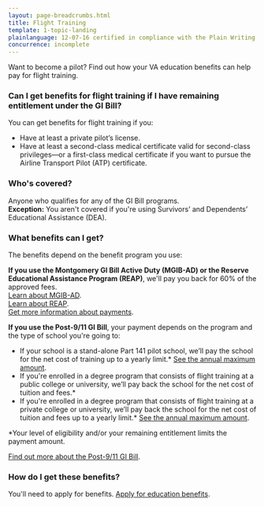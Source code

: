 ```yaml
---
layout: page-breadcrumbs.html
title: Flight Training
template: 1-topic-landing
plainlanguage: 12-07-16 certified in compliance with the Plain Writing Act
concurrence: incomplete
---
```


<div class="va-introtext">

Want to become a pilot? Find out how your VA education benefits can help pay for flight training.

</div>


<div class="feature" markdown="1">
  
### Can I get benefits for flight training if I have remaining entitlement under the GI Bill?

You can get benefits for flight training if you:
- Have at least a private pilot’s license.
- Have at least a second-class medical certificate valid for second-class privileges—or a first-class medical certificate if you want to pursue the Airline Transport Pilot (ATP) certificate.

### Who's covered?

Anyone who qualifies for any of the GI Bill programs. <br />
**Exception:** You aren't covered if you're using Survivors’ and Dependents’ Educational Assistance (DEA).  

</div>

### What benefits can I get? 

The benefits depend on the benefit program you use:

**If you use the Montgomery GI Bill Active Duty (MGIB-AD) or the Reserve Educational Assistance Program (REAP)**, we'll pay you back for 60% of the approved fees.<br />
[Learn about MGIB-AD](/education/gi-bill/montgomery-active-duty/).<br />
[Learn about REAP](/education/other-educational-assistance-programs/reap/).<br />
[Get more information about payments](http://www.benefits.va.gov/gibill/resources/benefits_resources/rate_tables.asp). 

**If you use the Post-9/11 GI Bill**, your payment depends on the program and the type of school you're going to: 
- If your school is a stand-alone Part 141 pilot school, we’ll pay the school for the net cost of training up to a yearly limit.\* [See the annual maximum amount](http://www.benefits.va.gov/gibill/resources/benefits_resources/rate_tables.asp).
- If you're enrolled in a degree program that consists of flight training at a public college or university, we’ll pay back the school for the net cost of tuition and fees.\*
- If you're enrolled in a degree program that consists of flight training at a private college or university, we’ll pay back the school for the net cost of tuition and fees up to a yearly limit.\* [See the annual maximum amount](http://www.benefits.va.gov/gibill/resources/benefits_resources/rate_tables.asp).

\*Your level of eligibility and/or your remaining entitlement limits the payment amount. 

[Find out more about the Post-9/11 GI Bill](/education/gi-bill/post-9-11/). 


### How do I get these benefits? 

You'll need to apply for benefits. [Apply for education benefits](/education/apply-for-education-benefits/).



